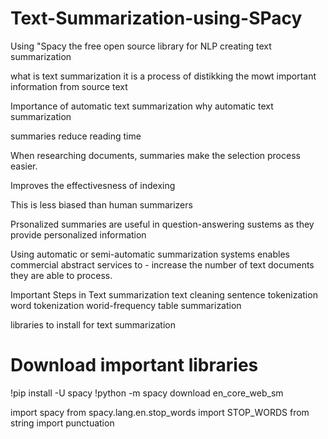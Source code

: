 # Text-Summarization-using-SPacy
Using "Spacy the free open source library for NLP  creating text summarization

what is text summarization
it is a process of distikking the mowt important information from source text

Importance of automatic text summarization
why automatic text summarization

summaries reduce reading time

When researching documents, summaries make the selection process easier.

Improves the effectivesness of indexing

This is less biased than human summarizers

Prsonalized summaries are useful in question-answering sustems as they provide personalized information

Using automatic or semi-automatic summarization systems enables commercial abstract services to - increase the number of text documents they are able to process.

Important Steps in Text summarization
text cleaning
sentence tokenization
word tokenization
worid-frequency table
summarization

libraries to install for text summarization
# Download important libraries
!pip install -U spacy
!python -m spacy download en_core_web_sm

import spacy
from spacy.lang.en.stop_words import STOP_WORDS
from string import punctuation
